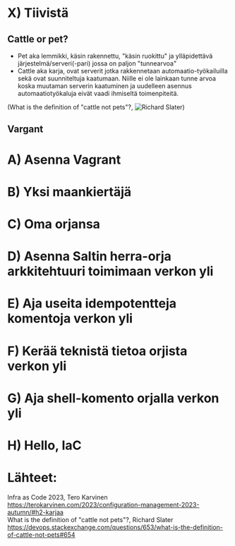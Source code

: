 # X) Tiivistä  

## Cattle or pet?  

- Pet aka lemmikki, käsin rakennettu, "käsin ruokittu" ja ylläpidettävä järjestelmä/serveri(-pari) jossa on paljon "tunnearvoa"
- Cattle aka karja, ovat serverit jotka rakkennetaan automaatio-työkailuilla sekä ovat suunniteltuja kaatumaan. Niille ei ole lainkaan tunne arvoa koska
  muutaman serverin kaatuminen ja uudelleen asennus automaatiotyökaluja eivät vaadi ihmiseltä toimenpiteitä.
  
(What is the definition of "cattle not pets"?, ![Richard Slater](https://devops.stackexchange.com/questions/653/what-is-the-definition-of-cattle-not-pets#654))  

## Vargant  



# A) Asenna Vagrant  


# B) Yksi maankiertäjä  


# C) Oma orjansa  


# D) Asenna Saltin herra-orja arkkitehtuuri toimimaan verkon yli  


# E) Aja useita idempotentteja komentoja verkon yli  


# F) Kerää teknistä tietoa orjista verkon yli  


# G) Aja shell-komento orjalla verkon yli  


# H) Hello, IaC  



# Lähteet:
Infra as Code 2023, Tero Karvinen https://terokarvinen.com/2023/configuration-management-2023-autumn/#h2-karjaa  
What is the definition of "cattle not pets"?, Richard Slater https://devops.stackexchange.com/questions/653/what-is-the-definition-of-cattle-not-pets#654
